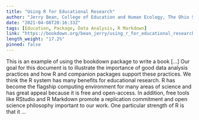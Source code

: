 ```yaml
---
title: "Using R for Educational Research"
author: "Jerry Bean, College of Education and Human Ecology, The Ohio State University"
date: "2021-04-08T20:16:33Z"
tags: [Education, Package, Data Analysis, R Markdown]
link: "https://bookdown.org/bean_jerry/using_r_for_educational_research/"
length_weight: "17.2%"
pinned: false
---
```


This is an example of using the bookdown package to write a book [...] Our goal for this document is to illustrate the importance of good data analysis practices and how R and companion packages support these practices. We think the R system has many benefits for educational research. R has become the flagship computing environment for many areas of science and has great appeal because it is free and open-access. In addition, free tools like RStudio and R Markdown promote a replication commitment and open science philosophy important to our work. One particular strength of R is that it ...
